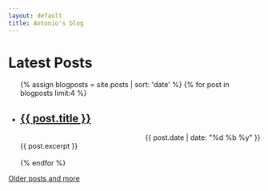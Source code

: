 ```yaml
---
layout: default
title: Antonio's blog
---
```

# Latest Posts

<ul>
  {% assign blogposts = site.posts | sort: 'date' %}
  {% for post in blogposts limit:4 %}
    <li>
      <h2><a href="{{ post.url }}">{{ post.title }}</a></h2>
      <div style="text-align: right;">{{ post.date | date: "%d %b %y" }}</div>
      {{ post.excerpt }}
    </li>
    <br/>
  {% endfor %}
</ul>

<div class=button><a href="{{ url }}/older_posts.html">Older posts and more</a></div>